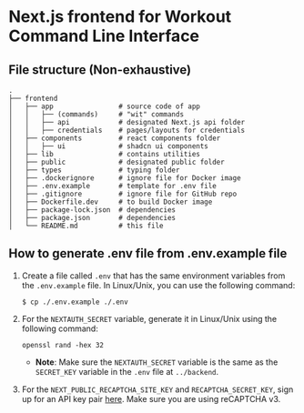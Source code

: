 # Next.js frontend for Workout Command Line Interface

## File structure (Non-exhaustive)

```
.
├── frontend
│   ├── app                # source code of app
│   │   ├── (commands)     # "wit" commands
│   │   ├── api            # designated Next.js api folder
│   │   ├── credentials    # pages/layouts for credentials
│   ├── components         # react components folder
│   │   ├── ui             # shadcn ui components
│   ├── lib                # contains utilities
│   ├── public             # designated public folder
│   ├── types              # typing folder
│   ├── .dockerignore      # ignore file for Docker image
│   ├── .env.example       # template for .env file
│   ├── .gitignore         # ignore file for GitHub repo
│   ├── Dockerfile.dev     # to build Docker image
│   ├── package-lock.json  # dependencies
│   ├── package.json       # dependencies
│   └── README.md          # this file
```

## How to generate .env file from .env.example file

1. Create a file called `.env` that has the same environment variables from the `.env.example` file. In Linux/Unix, you can use the following command:

   ```
   $ cp ./.env.example ./.env
   ```

2. For the `NEXTAUTH_SECRET` variable, generate it in Linux/Unix using the following command:

   ```
   openssl rand -hex 32
   ```

   - **Note**: Make sure the `NEXTAUTH_SECRET` variable is the same as the `SECRET_KEY` variable in the `.env` file at `../backend`.

3. For the `NEXT_PUBLIC_RECAPTCHA_SITE_KEY` and `RECAPTCHA_SECRET_KEY`, sign up for an API key pair [here](https://developers.google.com/recaptcha/intro). Make sure you are using reCAPTCHA v3.
